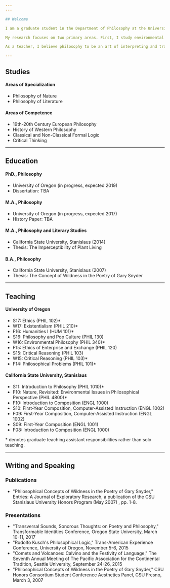 ```yaml
---
---

## Welcome

I am a graduate student in the Department of Philosophy at the University of Oregon.

My research focuses on two primary areas. First, I study environmental philosophy, particularly the philosophy of plants. Drawing both on broadly interdisciplinary approaches to plant life and the role of plants in the history of philosophy, I am interested in the challenges plants pose to traditional approaches to ontology and ethics. Second, I study the philosophy of literature, particularly poetry. I am interested in the relationship between literature, language, and non-linguistic expression, especially as it emerges in 20th century Continental philosophers such as Heidegger and Merleau-Ponty. In this respect, I also study literary writers such as Wallace Stevens, Italo Calvino, and Wallace Stevens.

As a teacher, I believe philosophy to be an art of interpreting and transforming the world. I strive to help students discover the pleasures of philosophical exploration and develop the capacity for careful interpretation of both philosophical texts and the world around them. I also believe that learning to sympathetically understanding ideas that appear strange and foreign is a fundamental part of education. For these reasons, I enjoy teaching classes in the history of philosophy, especially ancient and modern philosophy, and I like teaching critical thinking and logic.

---
```


## Studies

#### Areas of Specialization
- Philosophy of Nature
- Philosophy of Literature

#### Areas of Competence
- 19th-20th Century European Philosophy
- History of Western Philosophy
- Classical and Non-Classical Formal Logic
- Critical Thinking

---

## Education

#### PhD., Philosophy
- University of Oregon (in progress, expected 2019)
- Dissertation: TBA

#### M.A., Philosophy
- University of Oregon (in progress, expected 2017)
- History Paper: TBA

#### M.A., Philosophy and Literary Studies
- California State University, Stanislaus (2014)
- Thesis: The Imperceptibility of Plant Living

#### B.A., Philosophy
- California State University, Stanislaus (2007)
- Thesis: The Concept of Wildness in the Poetry of Gary Snyder

---

## Teaching

#### University of Oregon
- S17: Ethics (PHIL 102)*
- W17: Existentialism (PHIL 210)*
- F16: Humanities I (HUM 101)*
- S16: Philosophy and Pop Culture (PHIL 130)
- ​W16: Environmental Philosophy (PHIL 340)*
- F15: Ethics of Enterprise and Exchange (PHIL 120)
- S15: Critical Reasoning (PHIL 103)
- W15: Critical Reasoning (PHIL 103)*
- F14: Philosophical Problems (PHIL 101)*

#### California State University, Stanislaus
- S11: Introduction to Philosophy (PHIL 1010)*
- F10: Nature, Revisited: Environmental Issues in Philosophical Perspective (PHIL 4800)*
- F10: Introduction to Composition (ENGL 1000)
- S10: First-Year Composition, Computer-Assisted Instruction (ENGL 1002)
- F09: First-Year Composition, Computer-Assisted Instruction (ENGL 1002)
- S09: First-Year Composition (ENGL 1001)
- F08: Introduction to Composition (ENGL 1000)

\* denotes graduate teaching assistant responsibilities rather than solo teaching.

---

## Writing and Speaking

### Publications
- "Philosophical Concepts of Wildness in the Poetry of Gary Snyder," Entries: A Journal of Exploratory Research, a publication of the CSU Stanislaus University Honors Program (May 2007) , pp. 1-8.

### Presentations
- "Transversal Sounds, Sonorous Thoughts: on Poetry and Philosophy," Transformable Identities Conference, Oregon State University, March 10-11, 2017
- "Rodolfo Kusch's Philosophical Logic," Trans-American Experience Conference, University of Oregon, November 5-6, 2015
- "Comets and Volcanoes: Calvino and the Festivity of Language," The Seventh Annual Meeting of The Pacific Association for the Continental Tradition, Seattle University, September 24-26, 2015
- "Philosophical Concepts of Wildness in the Poetry of Gary Snyder," CSU Honors Consortium Student Conference Aesthetics Panel, CSU Fresno, March 3, 2007
